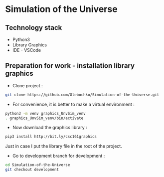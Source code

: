 # Simulation of the Universe

Technology stack
---
- Python3
- Library Graphics
- IDE - VSCode

Preparation for work - installation library graphics
---
- Clone project :
```bash
git clone https://github.com/Glebochko/Simulation-of-the-Universe.git
```
- For convenience, it is better to make a virtual environment :
```bash
python3 -m venv graphics_UnvSim_venv
. graphics_UnvSim_venv/bin/activate
```
- Now download the graphics library :
```bash
pip3 install http://bit.ly/csc161graphics
```
Just in case I put the library file in the root of the project.
- Go to development branch for development :
```bash
cd Simulation-of-the-Universe
git checkout development
```